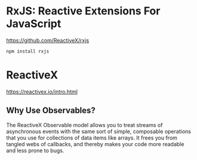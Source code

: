 # RxJS: Reactive Extensions For JavaScript #

<https://github.com/ReactiveX/rxjs>

```shell
npm install rxjs
```


# ReactiveX #

<https://reactivex.io/intro.html>

## Why Use Observables? ##

The ReactiveX Observable model allows you to treat streams of asynchronous events with the same sort of simple, composable operations that you use for collections of data items like arrays. It frees you from tangled webs of callbacks, and thereby makes your code more readable and less prone to bugs. 
